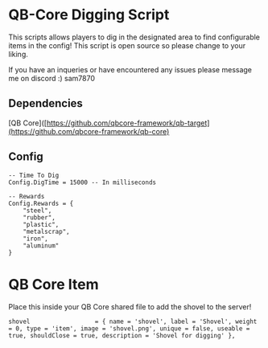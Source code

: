 # QB-Core Digging Script

This scripts allows players to dig in the designated area to find configurable items in the config! This script is open source so please change to your liking.

If you have an inqueries or have encountered any issues please message me on discord :) sam7870
## Dependencies

[QB Core]([https://github.com/qbcore-framework/qb-target](https://github.com/qbcore-framework/qb-core)

## Config
```
-- Time To Dig
Config.DigTime = 15000 -- In milliseconds

-- Rewards
Config.Rewards = {
    "steel", 
    "rubber",
    "plastic",
    "metalscrap",
    "iron",
    "aluminum"
}
```

# QB Core Item
Place this inside your QB Core shared file to add the shovel to the server!

```shovel                  = { name = 'shovel', label = 'Shovel', weight = 0, type = 'item', image = 'shovel.png', unique = false, useable = true, shouldClose = true, description = 'Shovel for digging' },```


